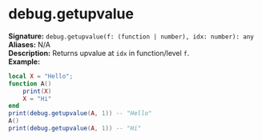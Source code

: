 # debug.getupvalue
**Signature:** `debug.getupvalue(f: (function | number), idx: number): any` <br>
**Aliases:** N/A <br>
**Description:** Returns upvalue at `idx` in function/level `f`. <br>
**Example:**
```lua
local X = "Hello";
function A()
	print(X)
	X = "Hi"
end
print(debug.getupvalue(A, 1)) -- "Hello"
A()
print(debug.getupvalue(A, 1)) -- "Hi"
```
